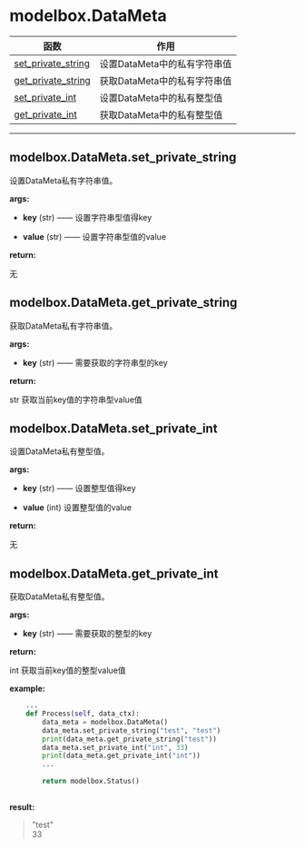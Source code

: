 # modelbox.DataMeta

|函数|作用|
|-|-|
|[set_private_string](#modelboxdatametasetprivatestring)|设置DataMeta中的私有字符串值|
|[get_private_string](#modelboxdatametagetprivatestring)|获取DataMeta中的私有字符串值|
|[set_private_int](#modelboxdatametasetprivateint)|设置DataMeta中的私有整型值|
|[get_private_int](#modelboxdatametagetprivateint)|获取DataMeta中的私有整型值|
---

## modelbox.DataMeta.set_private_string

设置DataMeta私有字符串值。

**args:**  

* **key** (str)  ——  设置字符串型值得key

* **value** (str) ——  设置字符串型值的value

**return:**  

无

## modelbox.DataMeta.get_private_string

获取DataMeta私有字符串值。

**args:**  

* **key** (str)  ——  需要获取的字符串型的key

**return:**  

str  获取当前key值的字符串型value值

## modelbox.DataMeta.set_private_int

设置DataMeta私有整型值。

**args:**  

* **key** (str)  ——  设置整型值得key

* **value** (int)  设置整型值的value

**return:**  

无

## modelbox.DataMeta.get_private_int

获取DataMeta私有整型值。

**args:**  

* **key** (str)  ——  需要获取的整型的key

**return:**  

int  获取当前key值的整型value值

**example:**  

```python
    ...
    def Process(self, data_ctx):
        data_meta = modelbox.DataMeta()
        data_meta.set_private_string("test", "test")
        print(data_meta.get_private_string("test"))
        data_meta.set_private_int("int", 33)
        print(data_meta.get_private_int("int"))
        ...
        
        return modelbox.Status()
        
```

**result:**

> "test"  
> 33
